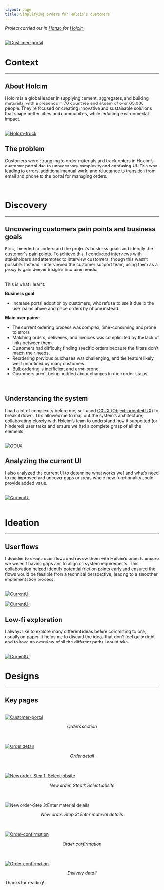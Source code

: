 ```yaml
---
layout: page
title: Simplifying orders for Holcim’s customers
---
```



*Project carried out in [Hanzo](https://hanzo.es/) for [Holcim](https://www.holcim.com/)*<br>

<br>
<a href="{{ https://danielszt.github.io/ }}/assets/hcp1.png" target="_blank"><img src="{{ https://danielszt.github.io/ }}/assets/hcp1.png" alt="Customer-portal" class="inline"/></a>

<br>

# Context
---
## About Holcim

Holcim is a global leader in supplying cement, aggregates, and building materials, with a presence in 70 countries and a team of over 63,000 people. They’re focused on creating innovative and sustainable solutions that shape better cities and communities, while reducing environmental impact.

<br>
<a href="{{ https://danielszt.github.io/ }}/assets/hc2.png" target="_blank"><img src="{{ https://danielszt.github.io/ }}/assets/hc2.png" alt="Holcim-truck" class="inline"/></a>
<br>

## The problem

Customers were struggling to order materials and track orders in Holcim’s customer portal due to unnecessary complexity and confusing UI. This was leading to errors, additional manual work, and reluctance to transition from email and phone to the portal for managing orders.

<br>


# Discovery
---
## Uncovering customers pain points and business goals

First, I needed to understand the project’s business goals and identify the customer's pain points. To achieve this, I conducted interviews with stakeholders and attempted to interview customers, though this wasn’t possible. Instead, I interviewed the customer support team, using them as a proxy to gain deeper insights into user needs.

<br>
This is what i learnt:
<br>

**Business goal**

- Increase portal adoption by customers, who refuse to use it due to the user pains above and place orders by phone instead.

**Main user pains:**

- The current ordering process was complex, time-consuming and prone to errors
- Matching orders, deliveries, and invoices was complicated by the lack of links between them.
- Customers had difficulty finding specific orders because the filters don’t match their needs.
- Reordering previous purchases was challenging, and the feature likely went unnoticed by many customers.
- Bulk ordering is inefficient and error-prone.
- Customers aren’t being notified about changes in their order status.

<br>

## Understanding the system

I had a lot of complexity before me, so I used [OOUX (Object-oriented UX)](https://www.ooux.com/what-is-ooux)  to break it down. This allowed me to map out the system’s architecture, collaborating closely with Holcim’s team to understand how it supported (or hindered) user tasks and ensure we had a complete grasp of all the elements.

<br>
<a href="{{ https://danielszt.github.io/ }}/assets/hc4.png" target="_blank"><img src="{{ https://danielszt.github.io/ }}/assets/hc4.png" alt="OOUX" class="inline"/></a>
<br>

## Analyzing the current UI

I also analyzed the current UI to determine what works well and what’s need to me improved and uncover gaps or areas where new functionality could provide added value.

<br>
<a href="{{ https://danielszt.github.io/ }}/assets/hc3.png" target="_blank"><img src="{{ https://danielszt.github.io/ }}/assets/hc3.png" alt="CurrentUI" class="inline"/></a>
<br>
  
<br>

# Ideation
---

## User flows

I decided to create user flows and review them with Holcim’s team to ensure we weren’t having gaps and to align on system requirements. This collaboration helped identify potential friction points early and ensured the flows would be feasible from a technical perspective, leading to a smoother implementation process.

<br>
<a href="{{ https://danielszt.github.io/ }}/assets/hc5.png" target="_blank"><img src="{{ https://danielszt.github.io/ }}/assets/hc5.png" alt="CurrentUI" class="inline"/></a>
<br>
<br>
<a href="{{ https://danielszt.github.io/ }}/assets/hc5.png" target="_blank"><img src="{{ https://danielszt.github.io/ }}/assets/hc5.png" alt="CurrentUI" class="inline"/></a>
<br>

## Low-fi exploration

I always like to explore many different ideas before committing to one, usually on paper. It helps me to discard the ideas that don't feel quite right and to have an overview of all the different paths I could take.

<br>
<a href="{{ https://danielszt.github.io/ }}/assets/hc7.png" target="_blank"><img src="{{ https://danielszt.github.io/ }}/assets/hc7.png" alt="CurrentUI" class="inline"/></a>
<br>

# Designs
---

## Key pages


<br>
<a href="{{ https://danielszt.github.io/ }}/assets/hc8.png" target="_blank"><img src="{{ https://danielszt.github.io/ }}/assets/hcp8.png" alt="Customer-portal" class="inline"/></a>
<p><em><center>Orders section</center></em></p>

<br>
<br>
<a href="{{ https://danielszt.github.io/ }}/assets/hc9.png" target="_blank"><img src="{{ https://danielszt.github.io/ }}/assets/hc9.png" alt="Order detail" class="inline"/></a>
<p><em><center>Order detail</center></em></p>

<br>
<br>
<a href="{{ https://danielszt.github.io/ }}/assets/hc10.png" target="_blank"><img src="{{ https://danielszt.github.io/ }}/assets/hc10.png" alt="New order. Step 1: Select jobsite" class="inline"/></a>
<p><em><center>New order. Step 1: Select jobsite</center></em></p>

<br>
<br>
<a href="{{ https://danielszt.github.io/ }}/assets/hc11.png" target="_blank"><img src="{{ https://danielszt.github.io/ }}/assets/hc11.png" alt="New order-Step 3:Enter material details" class="inline"/></a>
<p><em><center>New order. Step 3: Enter material details</center></em></p>

<br>
<br>
<a href="{{ https://danielszt.github.io/ }}/assets/hc12.png" target="_blank"><img src="{{ https://danielszt.github.io/ }}/assets/hc12.png" alt="Order-confirmation" class="inline"/></a>
<p><em><center>Order confirmation</center></em></p>

<br>
<br>
<a href="{{ https://danielszt.github.io/ }}/assets/hc13.png" target="_blank"><img src="{{ https://danielszt.github.io/ }}/assets/hc13.png" alt="Order-confirmation" class="inline"/></a>
<p><em><center>Delivery detail</center></em></p>


Thanks for reading!
